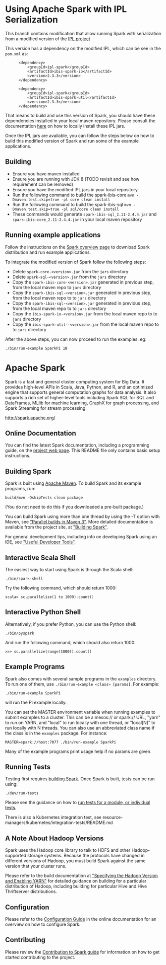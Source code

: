 # Using Apache Spark with IPL Serialization

This branch contains modification that allow running Spark with serialization from a modified version of the [IPL project](https://github.com/dadepo/ipl)

This version has a dependency on the modified IPL, which can be see in the `pom.xml` as:

```
      <dependency>
          <groupId>ipl-spark</groupId>
          <artifactId>ibis-spark-io</artifactId>
          <version>2.3.3</version>
      </dependency>

      <dependency>
          <groupId>ipl-spark</groupId>
          <artifactId>ibis-spark-util</artifactId>
          <version>2.3.3</version>
      </dependency>
```

That means to build and use this version of Spark, you should have these dependencies installed in your
local maven repository. Please consult the documentation [here](https://github.com/dadepo/ipl/tree/handle-scala-options) on how 
to locally install these IPL jars.

Once the IPL jars are available, you can follow the steps below on how to build this modified version of 
Spark and run some of the example applications.

## Building 

- Ensure you have maven installed
- Ensure you are running with JDK 8 (TODO revisit and see how requirement can be removed)
- Ensure you have the modified IPL jars in your local repository
- Run the following command to build the spark-ibis-core `mvn -Dmaven.test.skip=true -pl core clean install`
- Run the following command to build the spark-ibis-sql `mvn -Dmaven.test.skip=true -pl sql/core clean install`
- These commands would generate `spark-ibis-sql_2.11-2.4.4.jar` and `spark-ibis-core_2.11-2.4.4.jar` 
in your local maven repository

## Running example applications

Follow the instructions on the [Spark overview page](https://spark.apache.org/docs/latest/#spark-overview) to download
Spark distribution and run example applications.

To integrate the modified version of Spark follow the following steps:

- Delete `spark-core-<version>.jar` from the `jars` directory
- Delete `spark-sql-<version>.jar` from the `jars` directory
- Copy the `spark-ibis-core-<version>.jar` generated in previous step, from the local maven repo to `jars` directory
- Copy the `spark-ibis-sql-<version>.jar` generated in previous step, from the local maven repo to to `jars` directory
- Copy the `spark-ibis-sql-<version>.jar` generated in previous step, from the local maven repo to to `jars` directory
- Copy the `ibis-spark-io-<version>.jar` from the local maven repo to to `jars` directory
- Copy the `ibis-spark-util--<version>.jar` from the local maven repo to to `jars` directory

After the above steps, you can now proceed to run the examples. eg:

```
./bin/run-example SparkPi 10
```

# Apache Spark

Spark is a fast and general cluster computing system for Big Data. It provides
high-level APIs in Scala, Java, Python, and R, and an optimized engine that
supports general computation graphs for data analysis. It also supports a
rich set of higher-level tools including Spark SQL for SQL and DataFrames,
MLlib for machine learning, GraphX for graph processing,
and Spark Streaming for stream processing.

<http://spark.apache.org/>


## Online Documentation

You can find the latest Spark documentation, including a programming
guide, on the [project web page](http://spark.apache.org/documentation.html).
This README file only contains basic setup instructions.

## Building Spark

Spark is built using [Apache Maven](http://maven.apache.org/).
To build Spark and its example programs, run:

    build/mvn -DskipTests clean package

(You do not need to do this if you downloaded a pre-built package.)

You can build Spark using more than one thread by using the -T option with Maven, see ["Parallel builds in Maven 3"](https://cwiki.apache.org/confluence/display/MAVEN/Parallel+builds+in+Maven+3).
More detailed documentation is available from the project site, at
["Building Spark"](http://spark.apache.org/docs/latest/building-spark.html).

For general development tips, including info on developing Spark using an IDE, see ["Useful Developer Tools"](http://spark.apache.org/developer-tools.html).

## Interactive Scala Shell

The easiest way to start using Spark is through the Scala shell:

    ./bin/spark-shell

Try the following command, which should return 1000:

    scala> sc.parallelize(1 to 1000).count()

## Interactive Python Shell

Alternatively, if you prefer Python, you can use the Python shell:

    ./bin/pyspark

And run the following command, which should also return 1000:

    >>> sc.parallelize(range(1000)).count()

## Example Programs

Spark also comes with several sample programs in the `examples` directory.
To run one of them, use `./bin/run-example <class> [params]`. For example:

    ./bin/run-example SparkPi

will run the Pi example locally.

You can set the MASTER environment variable when running examples to submit
examples to a cluster. This can be a mesos:// or spark:// URL,
"yarn" to run on YARN, and "local" to run
locally with one thread, or "local[N]" to run locally with N threads. You
can also use an abbreviated class name if the class is in the `examples`
package. For instance:

    MASTER=spark://host:7077 ./bin/run-example SparkPi

Many of the example programs print usage help if no params are given.

## Running Tests

Testing first requires [building Spark](#building-spark). Once Spark is built, tests
can be run using:

    ./dev/run-tests

Please see the guidance on how to
[run tests for a module, or individual tests](http://spark.apache.org/developer-tools.html#individual-tests).

There is also a Kubernetes integration test, see resource-managers/kubernetes/integration-tests/README.md

## A Note About Hadoop Versions

Spark uses the Hadoop core library to talk to HDFS and other Hadoop-supported
storage systems. Because the protocols have changed in different versions of
Hadoop, you must build Spark against the same version that your cluster runs.

Please refer to the build documentation at
["Specifying the Hadoop Version and Enabling YARN"](http://spark.apache.org/docs/latest/building-spark.html#specifying-the-hadoop-version-and-enabling-yarn)
for detailed guidance on building for a particular distribution of Hadoop, including
building for particular Hive and Hive Thriftserver distributions.

## Configuration

Please refer to the [Configuration Guide](http://spark.apache.org/docs/latest/configuration.html)
in the online documentation for an overview on how to configure Spark.

## Contributing

Please review the [Contribution to Spark guide](http://spark.apache.org/contributing.html)
for information on how to get started contributing to the project.
